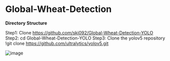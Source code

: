 # Global-Wheat-Detection

**Directory Structure**

Step1: Clone https://github.com/skj092/Global-Wheat-Detection-YOLO
Step2: cd Global-Wheat-Detection-YOLO
Step3: Clone the yolov5 repository !git clone https://github.com/ultralytics/yolov5.git

![image](https://user-images.githubusercontent.com/43055935/173280016-975392ba-7e2e-41ac-94a9-5bfc539ba1cb.png)
